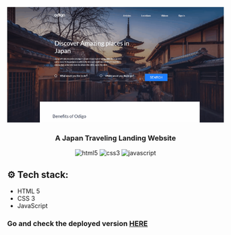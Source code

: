 <div align="center">
  <img src="https://github.com/yyz13th/discover_japan_places/blob/main/img/jp_prev.gif" /> 
  <br /> 
  <h3 align="center">A Japan Traveling Landing Website</h3>
  <img src="https://img.shields.io/badge/html5-%23E34F26.svg?style=for-the-badge&logo=html5&logoColor=white" alt="html5" />
  <img src="https://img.shields.io/badge/css3-%231572B6.svg?style=for-the-badge&logo=css3&logoColor=white" alt="css3" />
  <img src="https://img.shields.io/badge/javascript-%23323330.svg?style=for-the-badge&logo=javascript&logoColor=%23F7DF1E" alt="javascript" />
</div>

## ⚙️ Tech stack:
- HTML 5
- CSS 3
- JavaScript

### Go and check the deployed version **[HERE](https://japplaces-discover.netlify.app/)**
